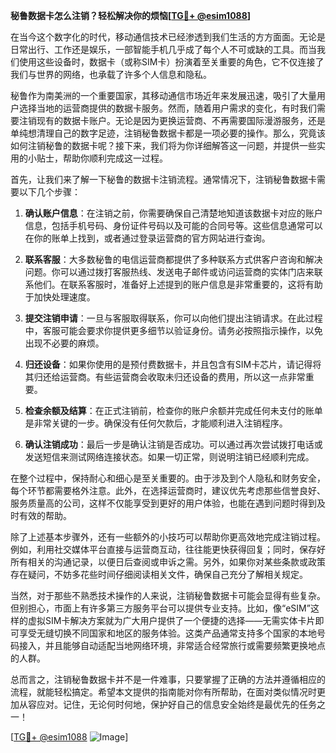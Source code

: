 **秘鲁数据卡怎么注销？轻松解决你的烦恼[[TG💪+ @esim1088](https://t.me/s/esim1088)]**

在当今这个数字化的时代，移动通信技术已经渗透到我们生活的方方面面。无论是日常出行、工作还是娱乐，一部智能手机几乎成了每个人不可或缺的工具。而当我们使用这些设备时，数据卡（或称SIM卡）扮演着至关重要的角色，它不仅连接了我们与世界的网络，也承载了许多个人信息和隐私。

秘鲁作为南美洲的一个重要国家，其移动通信市场近年来发展迅速，吸引了大量用户选择当地的运营商提供的数据卡服务。然而，随着用户需求的变化，有时我们需要注销现有的数据卡账户。无论是因为更换运营商、不再需要国际漫游服务，还是单纯想清理自己的数字足迹，注销秘鲁数据卡都是一项必要的操作。那么，究竟该如何注销秘鲁的数据卡呢？接下来，我们将为你详细解答这一问题，并提供一些实用的小贴士，帮助你顺利完成这一过程。

首先，让我们来了解一下秘鲁的数据卡注销流程。通常情况下，注销秘鲁数据卡需要以下几个步骤：

1. **确认账户信息**：在注销之前，你需要确保自己清楚地知道该数据卡对应的账户信息，包括手机号码、身份证件号码以及可能的合同号等。这些信息通常可以在你的账单上找到，或者通过登录运营商的官方网站进行查询。

2. **联系客服**：大多数秘鲁的电信运营商都提供了多种联系方式供客户咨询和解决问题。你可以通过拨打客服热线、发送电子邮件或访问运营商的实体门店来联系他们。在联系客服时，准备好上述提到的账户信息是非常重要的，这将有助于加快处理速度。

3. **提交注销申请**：一旦与客服取得联系，你可以向他们提出注销请求。在此过程中，客服可能会要求你提供更多细节以验证身份。请务必按照指示操作，以免出现不必要的麻烦。

4. **归还设备**：如果你使用的是预付费数据卡，并且包含有SIM卡芯片，请记得将其归还给运营商。有些运营商会收取未归还设备的费用，所以这一点非常重要。

5. **检查余额及结算**：在正式注销前，检查你的账户余额并完成任何未支付的账单是非常关键的一步。确保没有任何欠款后，才能顺利进入注销程序。

6. **确认注销成功**：最后一步是确认注销是否成功。可以通过再次尝试拨打电话或发送短信来测试网络连接状态。如果一切正常，则说明注销已经顺利完成。

在整个过程中，保持耐心和细心是至关重要的。由于涉及到个人隐私和财务安全，每个环节都需要格外注意。此外，在选择运营商时，建议优先考虑那些信誉良好、服务质量高的公司，这样不仅能享受到更好的用户体验，也能在遇到问题时得到及时有效的帮助。

除了上述基本步骤外，还有一些额外的小技巧可以帮助你更高效地完成注销过程。例如，利用社交媒体平台直接与运营商互动，往往能更快获得回复；同时，保存好所有相关的沟通记录，以便日后查阅或申诉之需。另外，如果你对某些条款或政策存在疑问，不妨多花些时间仔细阅读相关文件，确保自己充分了解相关规定。

当然，对于那些不熟悉技术操作的人来说，注销秘鲁数据卡可能会显得有些复杂。但别担心，市面上有许多第三方服务平台可以提供专业支持。比如，像“eSIM”这样的虚拟SIM卡解决方案就为广大用户提供了一个便捷的选择——无需实体卡片即可享受无缝切换不同国家和地区的服务体验。这类产品通常支持多个国家的本地号码接入，并且能够自动适配当地网络环境，非常适合经常旅行或需要频繁更换地点的人群。

总而言之，注销秘鲁数据卡并不是一件难事，只要掌握了正确的方法并遵循相应的流程，就能轻松搞定。希望本文提供的指南能对你有所帮助，在面对类似情况时更加从容应对。记住，无论何时何地，保护好自己的信息安全始终是最优先的任务之一！

[[TG💪+ @esim1088](https://t.me/s/esim1088) ![Image](https://i.postimg.cc/4NQfJmqS/Snipaste-2025-05-13-00-14-12.png)]